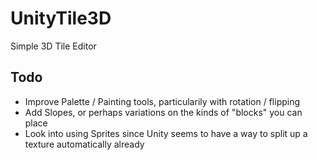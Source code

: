 # UnityTile3D
Simple 3D Tile Editor

## Todo
- Improve Palette / Painting tools, particularily with rotation / flipping
- Add Slopes, or perhaps variations on the kinds of "blocks" you can place
- Look into using Sprites since Unity seems to have a way to split up a texture automatically already

